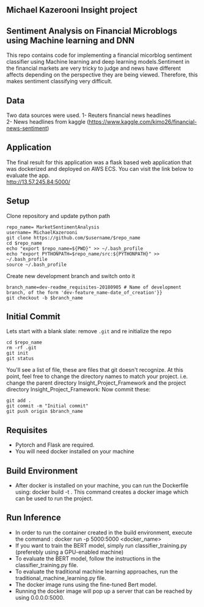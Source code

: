 ## Michael Kazerooni Insight project
## Sentiment Analysis on Financial Microblogs using Machine learning and DNN

This repo contains code for implementing a financial micorblog sentiment classifier using Machine learning and deep learning models.Sentiment in the financial markets are very tricky to judge and news have different affects depending on the perspective they are being viewed. Therefore, this makes sentiment classifying very difficult.
## Data
Two data sources were used. 
1- Reuters financial news headlines <br/>
2- News headlines from kaggle (https://www.kaggle.com/kimo26/financial-news-sentiment)

## Application
The final result for this application was a flask based web application that was dockerized and deployed on AWS ECS. 
You can visit the link below to evaluate the app.<br/>
 http://13.57.245.84:5000/
 

## Setup
Clone repository and update python path
```
repo_name= MarketSentimentAnalysis 
username= MichaelKazerooni
git clone https://github.com/$username/$repo_name
cd $repo_name
echo "export $repo_name=${PWD}" >> ~/.bash_profile
echo "export PYTHONPATH=$repo_name/src:${PYTHONPATH}" >> ~/.bash_profile
source ~/.bash_profile
```
Create new development branch and switch onto it
```
branch_name=dev-readme_requisites-20180905 # Name of development branch, of the form 'dev-feature_name-date_of_creation'}}
git checkout -b $branch_name
```

## Initial Commit
Lets start with a blank slate: remove `.git` and re initialize the repo
```
cd $repo_name
rm -rf .git   
git init   
git status
```  
You'll see a list of file, these are files that git doesn't recognize. At this point, feel free to change the directory names to match your project. i.e. change the parent directory Insight_Project_Framework and the project directory Insight_Project_Framework:
Now commit these:
```
git add .
git commit -m "Initial commit"
git push origin $branch_name
```

## Requisites

- Pytorch and Flask are required.
- You will need docker installed on your machine


## Build Environment
- After docker is installed on your machine, you can run the Dockerfile using:
  docker build -t <name>.
  This command creates a docker image which can be used to run the project.

  
  
## Run Inference
- In order to run the container created in the build environment, execute the command : docker run -p 5000:5000 <docker_name>
- If you want to train the BERT model, simply run classifier_training.py (preferebly using a GPU-enabled machine)
- To evaluate the BERT model, follow the instructions in the classifier_training.py file.
- To evaluate the traditional machine learning approaches, run the traditional_machine_learning.py file.
- The docker image runs using the fine-tuned Bert model.
- Running the docker image will pop up a server that can be reached by using 0.0.0.0:5000.



